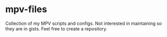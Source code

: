 # mpv-files
Collection of my MPV scripts and configs.
Not interested in maintaining so they are in gists. Feel free to create a repository.
